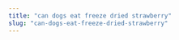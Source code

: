 ```yaml
---
title: "can dogs eat freeze dried strawberry"
slug: "can-dogs-eat-freeze-dried-strawberry"
---
```


